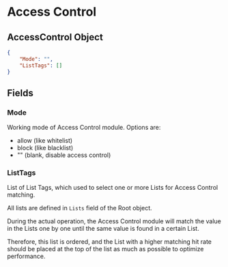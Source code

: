 # Access Control

## AccessControl Object

```json
{
    "Mode": "",
    "ListTags": []
}
```

## Fields

### Mode

Working mode of Access Control module. Options are:

- allow (like whitelist)
- block (like blacklist)
- "" (blank, disable access control)

### ListTags

List of List Tags, which used to select one or more Lists for Access Control matching.

All lists are defined in `Lists` field of the Root object.

During the actual operation, the Access Control module will match the value in the Lists one by one until the same value is found in a certain List.

Therefore, this list is ordered, and the List with a higher matching hit rate should be placed at the top of the list as much as possible to optimize performance.
